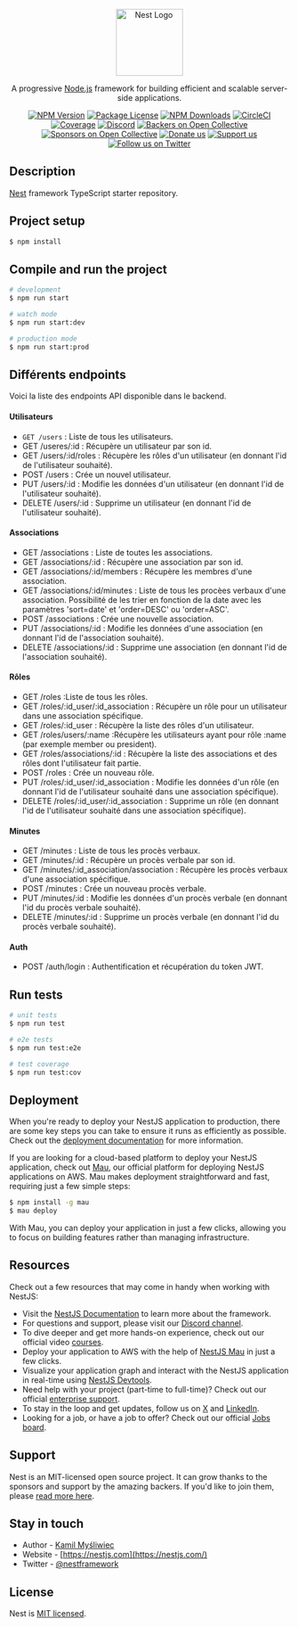 <p align="center">
  <a href="http://nestjs.com/" target="blank"><img src="https://nestjs.com/img/logo-small.svg" width="120" alt="Nest Logo" /></a>
</p>

[circleci-image]: https://img.shields.io/circleci/build/github/nestjs/nest/master?token=abc123def456
[circleci-url]: https://circleci.com/gh/nestjs/nest

  <p align="center">A progressive <a href="http://nodejs.org" target="_blank">Node.js</a> framework for building efficient and scalable server-side applications.</p>
    <p align="center">
<a href="https://www.npmjs.com/~nestjscore" target="_blank"><img src="https://img.shields.io/npm/v/@nestjs/core.svg" alt="NPM Version" /></a>
<a href="https://www.npmjs.com/~nestjscore" target="_blank"><img src="https://img.shields.io/npm/l/@nestjs/core.svg" alt="Package License" /></a>
<a href="https://www.npmjs.com/~nestjscore" target="_blank"><img src="https://img.shields.io/npm/dm/@nestjs/common.svg" alt="NPM Downloads" /></a>
<a href="https://circleci.com/gh/nestjs/nest" target="_blank"><img src="https://img.shields.io/circleci/build/github/nestjs/nest/master" alt="CircleCI" /></a>
<a href="https://coveralls.io/github/nestjs/nest?branch=master" target="_blank"><img src="https://coveralls.io/repos/github/nestjs/nest/badge.svg?branch=master#9" alt="Coverage" /></a>
<a href="https://discord.gg/G7Qnnhy" target="_blank"><img src="https://img.shields.io/badge/discord-online-brightgreen.svg" alt="Discord"/></a>
<a href="https://opencollective.com/nest#backer" target="_blank"><img src="https://opencollective.com/nest/backers/badge.svg" alt="Backers on Open Collective" /></a>
<a href="https://opencollective.com/nest#sponsor" target="_blank"><img src="https://opencollective.com/nest/sponsors/badge.svg" alt="Sponsors on Open Collective" /></a>
  <a href="https://paypal.me/kamilmysliwiec" target="_blank"><img src="https://img.shields.io/badge/Donate-PayPal-ff3f59.svg" alt="Donate us"/></a>
    <a href="https://opencollective.com/nest#sponsor"  target="_blank"><img src="https://img.shields.io/badge/Support%20us-Open%20Collective-41B883.svg" alt="Support us"></a>
  <a href="https://twitter.com/nestframework" target="_blank"><img src="https://img.shields.io/twitter/follow/nestframework.svg?style=social&label=Follow" alt="Follow us on Twitter"></a>
</p>
  <!--[![Backers on Open Collective](https://opencollective.com/nest/backers/badge.svg)](https://opencollective.com/nest#backer)
  [![Sponsors on Open Collective](https://opencollective.com/nest/sponsors/badge.svg)](https://opencollective.com/nest#sponsor)-->

## Description

[Nest](https://github.com/nestjs/nest) framework TypeScript starter repository.

## Project setup

```bash
$ npm install
```

## Compile and run the project

```bash
# development
$ npm run start

# watch mode
$ npm run start:dev

# production mode
$ npm run start:prod
```

## Différents endpoints

Voici la liste des endpoints API disponible dans le backend.

#### Utilisateurs
- ```GET /users``` : Liste de tous les utilisateurs.
- GET /useres/:id : Récupère un utilisateur par son id.
- GET /users/:id/roles : Récupère les rôles d'un utilisateur (en donnant l'id de l'utilisateur souhaité).
- POST /users : Crée un nouvel utilisateur.
- PUT /users/:id : Modifie les données d'un utilisateur (en donnant l'id de l'utilisateur souhaité).
- DELETE /users/:id : Supprime un utilisateur (en donnant l'id de l'utilisateur souhaité).

#### Associations
- GET /associations : Liste de toutes les associations.
- GET /associations/:id : Récupère une association par son id.
- GET /associations/:id/members : Récupère les membres d'une association.
- GET /associations/:id/minutes : Liste de tous les procèes verbaux d'une association.
Possibilité de les trier en fonction de la date avec les paramètres 'sort=date' et 'order=DESC' ou 'order=ASC'.
- POST /associations : Crée une nouvelle association.
- PUT /associations/:id : Modifie les données d'une association (en donnant l'id de l'association souhaité).
- DELETE /associations/:id : Supprime une association (en donnant l'id de l'association souhaité).

#### Rôles
- GET /roles :Liste de tous les rôles.
- GET /roles/:id_user/:id_association : Récupère un rôle pour un utilisateur dans une association spécifique.
- GET /roles/:id_user : Récupère la liste des rôles d'un utilisateur.
- GET /roles/users/:name :Récupère les utilisateurs ayant pour rôle :name (par exemple member ou president).
- GET /roles/associations/:id : Récupère la liste des associations et des rôles dont l'utilisateur fait partie.
- POST /roles : Crée un nouveau rôle.
- PUT /roles/:id_user/:id_association : Modifie les données d'un rôle (en donnant l'id de l'utilisateur souhaité dans une association spécifique).
- DELETE /roles/:id_user/:id_association : Supprime un rôle (en donnant l'id de l'utilisateur souhaité dans une association spécifique).

#### Minutes
- GET /minutes : Liste de tous les procès verbaux.
- GET /minutes/:id : Récupère un procès verbale par son id.
- GET /minutes/:id_association/association : Récupère les procès verbaux d'une association spécifique.
- POST /minutes : Crée un nouveau procès verbale.
- PUT /minutes/:id : Modifie les données d'un procès verbale (en donnant l'id du procès verbale souhaité).
- DELETE /minutes/:id : Supprime un procès verbale (en donnant l'id du procès verbale souhaité).

#### Auth
- POST /auth/login : Authentification et récupération du token JWT.


## Run tests

```bash
# unit tests
$ npm run test

# e2e tests
$ npm run test:e2e

# test coverage
$ npm run test:cov
```

## Deployment

When you're ready to deploy your NestJS application to production, there are some key steps you can take to ensure it runs as efficiently as possible. Check out the [deployment documentation](https://docs.nestjs.com/deployment) for more information.

If you are looking for a cloud-based platform to deploy your NestJS application, check out [Mau](https://mau.nestjs.com), our official platform for deploying NestJS applications on AWS. Mau makes deployment straightforward and fast, requiring just a few simple steps:

```bash
$ npm install -g mau
$ mau deploy
```

With Mau, you can deploy your application in just a few clicks, allowing you to focus on building features rather than managing infrastructure.

## Resources

Check out a few resources that may come in handy when working with NestJS:

- Visit the [NestJS Documentation](https://docs.nestjs.com) to learn more about the framework.
- For questions and support, please visit our [Discord channel](https://discord.gg/G7Qnnhy).
- To dive deeper and get more hands-on experience, check out our official video [courses](https://courses.nestjs.com/).
- Deploy your application to AWS with the help of [NestJS Mau](https://mau.nestjs.com) in just a few clicks.
- Visualize your application graph and interact with the NestJS application in real-time using [NestJS Devtools](https://devtools.nestjs.com).
- Need help with your project (part-time to full-time)? Check out our official [enterprise support](https://enterprise.nestjs.com).
- To stay in the loop and get updates, follow us on [X](https://x.com/nestframework) and [LinkedIn](https://linkedin.com/company/nestjs).
- Looking for a job, or have a job to offer? Check out our official [Jobs board](https://jobs.nestjs.com).

## Support

Nest is an MIT-licensed open source project. It can grow thanks to the sponsors and support by the amazing backers. If you'd like to join them, please [read more here](https://docs.nestjs.com/support).

## Stay in touch

- Author - [Kamil Myśliwiec](https://twitter.com/kammysliwiec)
- Website - [https://nestjs.com](https://nestjs.com/)
- Twitter - [@nestframework](https://twitter.com/nestframework)

## License

Nest is [MIT licensed](https://github.com/nestjs/nest/blob/master/LICENSE).
